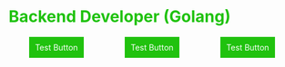 <!-- Primary Text Color: 20C20E -->
<h1 style="color:#20C20E">Backend Developer (Golang)</h1>

<div style="display:flex;justify-content:space-around;">
<a style="display:inline-block;background-color:#20C20E;color:#fff;border:none;padding:10px;">Test Button</a>
<a style="display:inline-block;background-color:#20C20E;color:#fff;border:none;padding:10px;">Test Button</a>
<a style="display:inline-block;background-color:#20C20E;color:#fff;border:none;padding:10px;">Test Button</a>
</div>
